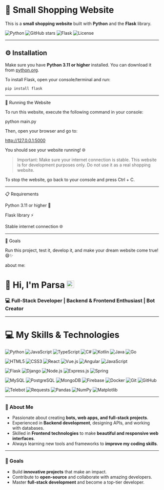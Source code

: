 
# 🛒 Small Shopping Website



This is a **small shopping website** built with **Python** and the **Flask** library.  

![Python](https://img.shields.io/badge/Python-3.11-blue)
![GitHub stars](https://img.shields.io/github/stars/username/repo?style=social)
![Flask](https://img.shields.io/badge/Flask-2.3-green)
![License](https://img.shields.io/badge/License-MIT-yellow?style=for-the-badge)

---

## ⚙️ Installation

Make sure you have **Python 3.11 or higher** installed. You can download it from [python.org](https://www.python.org/).  

To install Flask, open your console/terminal and run:

```bash
pip install flask
```

---

🚀 Running the Website

To run this website, execute the following command in your console:

python main.py

Then, open your browser and go to:

http://127.0.0.1:5000

You should see your website running! 🌐

> Important: Make sure your internet connection is stable.
This website is for development purposes only. Do not use it as a real shopping website.



To stop the website, go back to your console and press Ctrl + C.


---

📋 Requirements

Python 3.11 or higher 🐍

Flask library ⚡

Stable internet connection 🌐



---

🎯 Goals

Run this project, test it, develop it, and make your dream website come true! 😄✨

about me:
# 👋 Hi, I'm Parsa <img src="https://img.icons8.com/?size=100&id=98A4yZTt9abw&format=png&color=000000" width="24" height="24">
### 💻 Full-Stack Developer | Backend & Frontend Enthusiast | Bot Creator

---

# 💻 My Skills & Technologies

<!-- Languages -->
![Python](https://img.shields.io/badge/Python-3.11-blue?style=for-the-badge&logo=python&logoColor=white)
![JavaScript](https://img.shields.io/badge/JavaScript-ES6-yellow?style=for-the-badge&logo=javascript&logoColor=black)
![TypeScript](https://img.shields.io/badge/TypeScript-3178C6?style=for-the-badge&logo=typescript&logoColor=white)
![C#](https://img.shields.io/badge/C%23-9b59b6?style=for-the-badge&logo=c-sharp&logoColor=white)
![Kotlin](https://img.shields.io/badge/Kotlin-7F52FF?style=for-the-badge&logo=kotlin&logoColor=white)
![Java](https://img.shields.io/badge/Java-ED8B00?style=for-the-badge&logo=java&logoColor=white)
![Go](https://img.shields.io/badge/Go-00ADD8?style=for-the-badge&logo=go&logoColor=white)

<!-- Frontend -->
![HTML5](https://img.shields.io/badge/HTML5-E34F26?style=for-the-badge&logo=html5&logoColor=white)
![CSS3](https://img.shields.io/badge/CSS3-1572B6?style=for-the-badge&logo=css3&logoColor=white)
![React](https://img.shields.io/badge/React-17.0-blue?style=for-the-badge&logo=react&logoColor=white)
![Vue.js](https://img.shields.io/badge/Vue.js-4FC08D?style=for-the-badge&logo=vue.js&logoColor=white)
![Angular](https://img.shields.io/badge/Angular-DD0031?style=for-the-badge&logo=angular&logoColor=white)
![JavaScript](https://img.shields.io/badge/JavaScript-F7DF1E?style=for-the-badge&logo=javascript&logoColor=black)

<!-- Backend / Frameworks -->
![Flask](https://img.shields.io/badge/Flask-2.3-black?style=for-the-badge&logo=flask&logoColor=white)
![Django](https://img.shields.io/badge/Django-4.2-green?style=for-the-badge&logo=django&logoColor=white)
![Node.js](https://img.shields.io/badge/Node.js-339933?style=for-the-badge&logo=node.js&logoColor=white)
![Express.js](https://img.shields.io/badge/Express.js-000000?style=for-the-badge&logo=express&logoColor=white)
![Spring](https://img.shields.io/badge/Spring-6DB33F?style=for-the-badge&logo=spring&logoColor=white)

<!-- Database / Cloud / Tools -->
![MySQL](https://img.shields.io/badge/MySQL-4479A1?style=for-the-badge&logo=mysql&logoColor=white)
![PostgreSQL](https://img.shields.io/badge/PostgreSQL-316192?style=for-the-badge&logo=postgresql&logoColor=white)
![MongoDB](https://img.shields.io/badge/MongoDB-47A248?style=for-the-badge&logo=mongodb&logoColor=white)
![Firebase](https://img.shields.io/badge/Firebase-FFCA28?style=for-the-badge&logo=firebase&logoColor=black)
![Docker](https://img.shields.io/badge/Docker-2496ED?style=for-the-badge&logo=docker&logoColor=white)
![Git](https://img.shields.io/badge/Git-F05032?style=for-the-badge&logo=git&logoColor=white)
![GitHub](https://img.shields.io/badge/GitHub-181717?style=for-the-badge&logo=github&logoColor=white)

<!-- Python Libraries / Bot Tools -->
![Telebot](https://img.shields.io/badge/Telebot-bot-orange?style=for-the-badge)
![Requests](https://img.shields.io/badge/Requests-478FCC?style=for-the-badge)
![Pandas](https://img.shields.io/badge/Pandas-150458?style=for-the-badge)
![NumPy](https://img.shields.io/badge/NumPy-013243?style=for-the-badge)
![Matplotlib](https://img.shields.io/badge/Matplotlib-11557C?style=for-the-badge)

---

### 🚀 About Me
- Passionate about creating **bots, web apps, and full-stack projects**.  
- Experienced in **Backend development**, designing APIs, and working with databases.  
- Skilled in **Frontend technologies** to make **beautiful and responsive web interfaces**.  
- Always learning new tools and frameworks to **improve my coding skills**.  

---

### 🌟 Goals
- Build **innovative projects** that make an impact.  
- Contribute to **open-source** and collaborate with amazing developers.  
- Master **full-stack development** and become a top-tier developer.  




